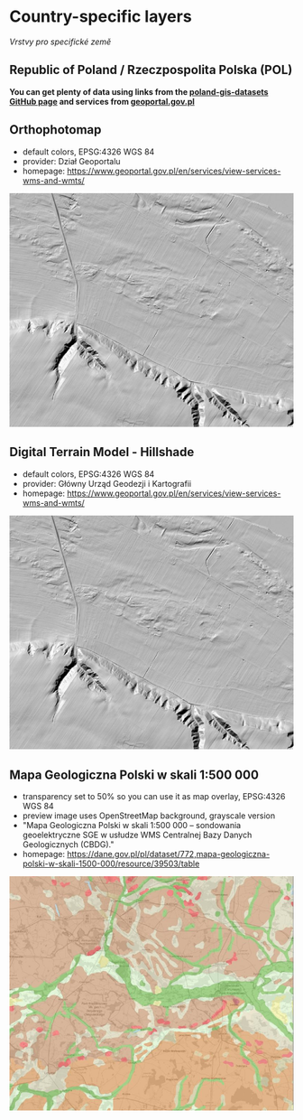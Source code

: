 # Country-specific layers

*Vrstvy pro specifické země*

## Republic of Poland / Rzeczpospolita Polska (POL)

**You can get plenty of data using links from the [poland-gis-datasets GitHub page](https://github.com/sk1me/poland-gis-datasets) and services from [geoportal.gov.pl](https://www.geoportal.gov.pl/en/services/view-services-wms-and-wmts/)**

## Orthophotomap
- default colors, EPSG:4326 WGS 84
- provider: Dział Geoportalu
- homepage: https://www.geoportal.gov.pl/en/services/view-services-wms-and-wmts/
<img src="POL_terrain_hillshade_EPSG4326.jpg" alt="Digital Terrain Model - Hillshade preview" width="600"/>

## Digital Terrain Model - Hillshade
- default colors, EPSG:4326 WGS 84
- provider: Główny Urząd Geodezji i Kartografii
- homepage: https://www.geoportal.gov.pl/en/services/view-services-wms-and-wmts/
<img src="POL_terrain_hillshade_EPSG4326.jpg" alt="Digital Terrain Model - Hillshade preview" width="600"/>

## Mapa Geologiczna Polski w skali 1:500 000
- transparency set to 50% so you can use it as map overlay, EPSG:4326 WGS 84
- preview image uses OpenStreetMap background, grayscale version
- "Mapa Geologiczna Polski w skali 1:500 000 – sondowania geoelektryczne SGE w usłudze WMS Centralnej Bazy Danych Geologicznych (CBDG)."
- homepage: https://dane.gov.pl/pl/dataset/772,mapa-geologiczna-polski-w-skali-1500-000/resource/39503/table
<img src="POL_geology_1-500_000_EPSG4326.jpg" alt="Mapa Geologiczna Polski w skali 1:500 000 preview" width="600"/>
